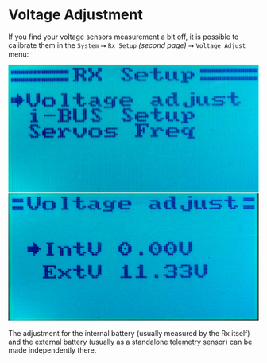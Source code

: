 # Voltage Adjustment #

If you find your voltage sensors measurement a bit off, it is
possible to calibrate them in the `System` ⭢ `Rx Setup` _(second page)_ ⭢ `Voltage Adjust` menu:

![RX Setup 2](rx-setup-2.jpg)
![Voltage Adjust](voltage-adj.jpg)

The adjustment for the internal battery (usually measured by the Rx itself)
and the external battery (usually as a standalone [telemetry sensor](Telemetry)) can be made independently there.

